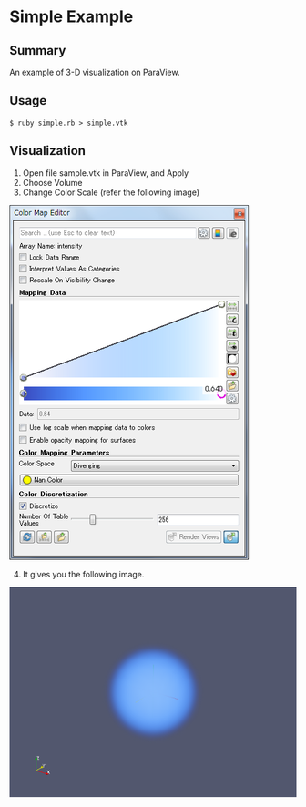 # Simple Example

## Summary
An example of 3-D visualization on ParaView.

## Usage

``` 
$ ruby simple.rb > simple.vtk
``` 

## Visualization

1. Open file sample.vtk in ParaView, and Apply
2. Choose Volume
3. Change Color Scale (refer the following image)

![Color Scale](colormapeditor.png)

4. It gives you the following image.

![simple.png](simple.png)
